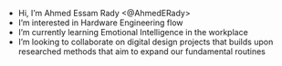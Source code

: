 - Hi, I’m Ahmed Essam Rady <@AhmedERady>
- I’m interested in Hardware Engineering flow
- I’m currently learning Emotional Intelligence in the workplace 
- I’m looking to collaborate on digital design projects that builds upon researched methods that aim to expand our fundamental routines

<!---
AhmedERady/AhmedERady is a ✨ special ✨ repository because its `README.md` (this file) appears on your GitHub profile.
You can click the Preview link to take a look at your changes.
--->
